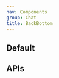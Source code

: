 ```yaml
---
nav: Components
group: Chat
title: BackBottom
---
```


## Default

<code src="./demos/index.tsx"></code>

## APIs

<API></API>
